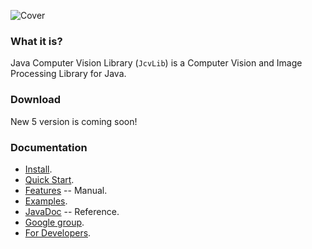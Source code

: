 ![Cover](https://raw.github.com/dzavodnikov/JcvLib/master/resources/Cover.jpg)

### What it is?
Java Computer Vision Library (`JcvLib`) is a Computer Vision and Image Processing Library for Java.


### Download
New 5 version is coming soon!


### Documentation
 * [Install](https://github.com/dzavodnikov/JcvLib/wiki/Install).
 * [Quick Start](https://github.com/dzavodnikov/JcvLib/wiki/Quick-Start).
 * [Features](https://github.com/dzavodnikov/JcvLib/wiki/Features) -- Manual.
 * [Examples](https://github.com/dzavodnikov/JcvLib/tree/master/src/org/jcvlib/example).
 * [JavaDoc](http://dzavodnikov.github.io/JcvLib/javadoc/index.html) -- Reference.
 * [Google group](http://groups.google.com/group/jcvlib-users).
 * [For Developers](https://github.com/dzavodnikov/JcvLib/wiki/For-Developers).
